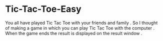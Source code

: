 # Tic-Tac-Toe-Easy
You all have played Tic Tac Toe with your friends and family . So I thought of making a game in which you can play Tic Tac Toe with the computer . When the game ends the result is displayed on the result window .
